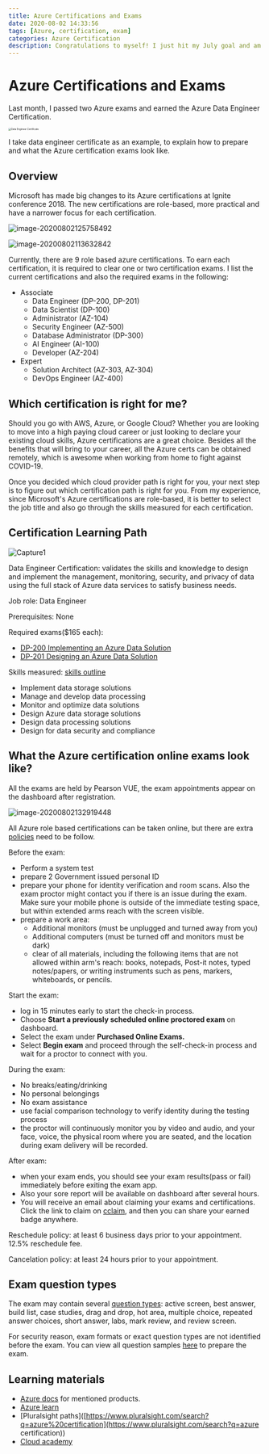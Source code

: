 ```yaml
---
title: Azure Certifications and Exams
date: 2020-08-02 14:33:56
tags: [Azure, certification, exam]
categories: Azure Certification
description: Congratulations to myself! I just hit my July goal and am now a certified Azure Data Engineer! Do you also want to snag some cloud certifications? Excellent! You've come to the right place!
---
```


# Azure Certifications and Exams

Last month, I passed two Azure exams and earned the Azure Data Engineer Certification.

[<img src="C:\Users\tgttx\Documents\sugartxy.github.io\source\images\image-20200802114853769.png" alt="Data Engineer Certificate" style="zoom:33%;" />](https://www.youracclaim.com/badges/ba23d9b9-e09b-4c41-84c7-37d4de1ded6c/public_url) 

I take data engineer certificate as an example, to explain how to prepare and what the Azure certification exams look like.

## Overview

Microsoft has made big changes to its Azure certifications at Ignite conference 2018. The new certifications are role-based, more practical and have a narrower focus for each certification.

![image-20200802125758492](C:\Users\tgttx\Documents\sugartxy.github.io\source\images\image-20200802125758492.png)

![image-20200802113632842](C:\Users\tgttx\Documents\sugartxy.github.io\source\images\image-20200802113632842.png)

Currently, there are 9 role based azure certifications. To earn each certification, it is required to clear one or two certification exams. I list the current certifications and also the required exams in the following:

- Associate
  - Data Engineer (DP-200, DP-201)
  - Data Scientist (DP-100)
  - Administrator (AZ-104)
  - Security Engineer (AZ-500)
  - Database Administrator (DP-300)
  - AI Engineer (AI-100)
  - Developer (AZ-204)
- Expert
  - Solution Architect (AZ-303, AZ-304)
  - DevOps Engineer (AZ-400)

## Which certification is right for me?

Should you go with AWS, Azure, or Google Cloud? Whether you are looking to move into a high paying cloud career or just looking to declare your existing cloud skills, Azure certifications are a great choice. Besides all the benefits that will bring to your career, all the Azure certs can be obtained remotely, which is awesome when working from home to fight against COVID-19.

Once you decided which cloud provider path is right for you, your next step is to figure out which certification path is right for you. From my experience, since Microsoft's Azure certifications are role-based, it is better to select  the job title and also go through the skills measured for each certification.

## Certification Learning Path

![Capture1](C:\Users\tgttx\Documents\sugartxy.github.io\source\images\Capture1.jpg)

Data Engineer Certification: validates the skills and knowledge to design and implement the management, monitoring, security, and privacy of data using the full stack of  Azure data services to satisfy business needs.

Job role: Data Engineer

Prerequisites: None

Required exams($165 each):

- [DP-200 Implementing an Azure Data Solution](https://docs.microsoft.com/en-us/learn/certifications/exams/dp-200)
- [DP-201 Designing an Azure Data Solution](https://docs.microsoft.com/en-us/learn/certifications/exams/dp-201)

Skills measured: [skills outline](https://query.prod.cms.rt.microsoft.com/cms/api/am/binary/RE3VwUG)

- Implement data storage solutions
- Manage and develop data processing
- Monitor and optimize data solutions
- Design Azure data storage solutions
- Design data processing solutions
- Design for data security and compliance

## What the Azure certification online exams look like?

All the exams are held by Pearson VUE, the exam appointments appear on the dashboard after registration.

![image-20200802132919448](C:\Users\tgttx\Documents\sugartxy.github.io\source\images\image-20200802132919448.png)

All Azure role based certifications can be taken online, but there are extra [policies](https://docs.microsoft.com/en-us/learn/certifications/online-exams) need to be follow.

Before the exam:

- Perform a system test
- prepare 2 Government issued personal ID
- prepare your phone for identity verification and room scans. Also the exam proctor might contact you if there is an issue during the exam. Make sure your mobile phone is outside of the immediate testing space, but within extended arms reach with the screen visible.
- prepare a work area: 
  - Additional monitors (must be unplugged and turned away from you)
  - Additional computers (must be turned off and monitors must be dark)
  - clear of all materials, including the following items that are not allowed within arm's reach: books, notepads, Post-it notes, typed notes/papers, or writing instruments such as pens, markers, whiteboards, or pencils.

Start the exam:

- log in 15 minutes early to start the check-in process.
- Choose **Start a previously scheduled online proctored exam** on dashboard.
- Select the exam under **Purchased Online Exams.**
- Select **Begin exam** and proceed through the self-check-in process and wait for a proctor to connect with you.

During the exam:

- No breaks/eating/drinking
- No personal belongings
- No exam assistance
- use facial comparison technology to verify identity during the testing process
- the proctor will continuously monitor you by video and audio, and your face, voice, the physical room where you are seated, and the location during exam delivery will be recorded.

After exam:

- when your exam ends, you should see your exam results(pass or fail) immediately before exiting the exam app.
- Also your sore report will be available on dashboard after several hours.
- You will receive an email about claiming your exams and certifications. Click the link to claim on [cclaim](https://www.youracclaim.com/earner/earned), and then you can share your earned badge anywhere.  

Reschedule policy: at least 6 business days prior to your appointment. 12.5% reschedule fee.

Cancelation policy: at least 24 hours prior to your appointment.

## Exam question types

The exam may contain several [question types](https://docs.microsoft.com/en-us/learn/certifications/certification-exams#exam-formats-and-question-types): active screen, best answer, build list, case studies, drag and drop, hot area, multiple choice, repeated answer choices, short answer, labs, mark review, and review screen.

For security reason, exam formats or exact question types are not identified before the exam. You can view all question samples [here](![image-20200802142151160](C:\Users\tgttx\Documents\sugartxy.github.io\source\images\image-20200802142151160.png)) to prepare the exam.

## Learning materials

- [Azure docs](https://docs.microsoft.com/en-us/azure/?product=featured) for mentioned products.
- [Azure learn](https://docs.microsoft.com/en-us/learn/certifications/browse/?products=azure) 
- [Pluralsight paths]([https://www.pluralsight.com/search?q=azure%20certification](https://www.pluralsight.com/search?q=azure certification))
- [Cloud academy](https://cloudacademy.com/library/azure/)
